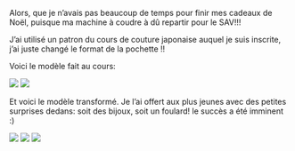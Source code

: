 Alors, que je n’avais pas beaucoup de temps pour finir mes cadeaux de Noël, puisque ma machine à coudre à dû repartir pour le SAV!!!

J’ai utilisé un patron du cours de couture japonaise auquel je suis inscrite, j’ai juste changé le format de la pochette !!

Voici le modèle fait au cours:

![](/images/posts/pouchette8.jpg)
![](/images/posts/pouchette6.jpg)

Et voici le modèle transformé. Je l’ai offert aux plus jeunes avec des petites surprises dedans: soit des bijoux, soit un foulard! le succès a été imminent :)

![](/images/posts/pouchette.jpg)
![](/images/posts/pouchette444.jpg)
![](/images/posts/pouchette5.jpg)

